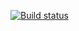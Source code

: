 [![Build status](https://ci.appveyor.com/api/projects/status/xttf5lwww87b5d3q/branch/main?svg=true)](https://ci.appveyor.com/project/Zerodoom675/api/branch/main)
